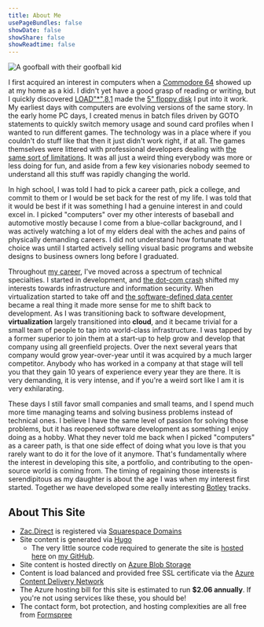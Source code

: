 ```yaml
---
title: About Me
usePageBundles: false 
showDate: false
showShare: false
showReadtime: false
---
```

![A goofball with their goofball kid](/images/zcrcbanner.jpg "A goofball with their goofball kid")

I first acquired an interest in computers when a [Commodore 64](https://en.wikipedia.org/wiki/Commodore_64) showed up at my home as a kid.  I didn't yet have a good grasp of reading or writing, but I quickly discovered [LOAD"*",8,1](https://en.wikipedia.org/wiki/Epyx_Fast_Load) made the [5" floppy disk](https://en.wikipedia.org/wiki/Commodore_1541) I put into it work.  My earliest days with computers are evolving versions of the same story.  In the early home PC days, I created menus in batch files driven by GOTO statements to quickly switch memory usage and sound card profiles when I wanted to run different games.  The technology was in a place where if you couldn't do stuff like that then it just didn't work right, if at all.  The games themselves were littered with professional developers dealing with [the same sort of limitations](https://en.wikipedia.org/wiki/Wing_Commander_(video_game)#Development).  It was all just a weird thing everybody was more or less doing for fun, and aside from a few key visionaries nobody seemed to understand all this stuff was rapidly changing the world.

In high school, I was told I had to pick a career path, pick a college, and commit to them or I would be set back for the rest of my life.  I was told that it would be best if it was something I had a genuine interest in and could excel in.  I picked "computers" over my other interests of baseball and automotive mostly because I come from a blue-collar background, and I was actively watching a lot of my elders deal with the aches and pains of physically demanding careers.  I did not understand how fortunate that choice was until I started actively selling visual basic programs and website designs to business owners long before I graduated.  

Throughout [my career](/resume), I've moved across a spectrum of technical specialties.  I started in development, and [the dot-com crash](https://en.wikipedia.org/wiki/Dot-com_bubble) shifted my interests towards infrastructure and information security.  When virtualization started to take off and [the software-defined data center](https://en.wikipedia.org/wiki/Software-defined_data_center) became a real thing it made more sense for me to shift back to development.  As I was transitioning back to software development, **virtualization** largely transitioned into **cloud**, and it became trivial for a small team of people to tap into world-class infrastructure.  I was tapped by a former superior to join them at a start-up to help grow and develop that company using all greenfield projects.  Over the next several years that company would grow year-over-year until it was acquired by a much larger competitor.  Anybody who has worked in a company at that stage will tell you that they gain 10 years of experience every year they are there.  It is very demanding, it is very intense, and if you're a weird sort like I am it is very exhilarating.

These days I still favor small companies and small teams, and I spend much more time managing teams and solving business problems instead of technical ones.  I believe I have the same level of passion for solving those problems, but it has reopened software development as something I enjoy doing as a hobby.  What they never told me back when I picked "computers" as a career path, is that one side effect of doing what you love is that you rarely want to do it for the love of it anymore.  That's fundamentally where the interest in developing this site, a portfolio, and contributing to the open-source world is coming from.  The timing of regaining those interests is serendipitous as my daughter is about the age I was when my interest first started.  Together we have developed some really interesting [Botley](https://www.learningresources.com/botleyr-the-coding-robot) tracks.

## About This Site
* [Zac.Direct](/) is registered via [Squarespace Domains](https://domains.squarespace.com/google-domains)
* Site content is generated via [Hugo](https://gohugo.io/)
  * The very little source code required to generate the site is [hosted here](https://github.com/zacdirect/zac.direct) on [my GitHub](https://github.com/zacdirect).
* Site content is hosted directly on [Azure Blob Storage](https://azure.microsoft.com/en-us/services/storage/blobs/)
* Content is load balanced and provided free SSL certificate via the [Azure Content Delivery Network](https://azure.microsoft.com/en-us/services/cdn/)
* The Azure hosting bill for this site is estimated to run **$2.06 annually**.  If you're not using services like these, you should be!
* The contact form, bot protection, and hosting complexities are all free from [Formspree](https://formspree.io/)
